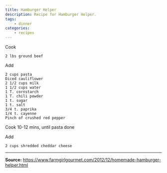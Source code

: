```yaml
---
title: Hamburger Helper
description: Recipe for Hamburger Helper.
tags:
    - dinner
categories:
    - recipes
---
```


Cook

```
2 lbs ground beef
```

Add

```
2 cups pasta
Diced cauliflower
2 1/2 cups milk
1 1/2 cups water
1 T. cornstarch
1 T. chili powder
1 t. sugar
1 t. salt
3/4 t. paprika
1/4 t. cayenne
Pinch of crushed red pepper
```

Cook 10-12 mins, until pasta done

Add

```
2 cups shredded cheddar cheese
```

---

**Source:** <https://www.farmgirlgourmet.com/2012/12/homemade-hamburger-helper.html>